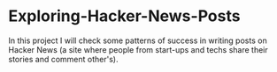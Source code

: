 # Exploring-Hacker-News-Posts
In this project I will check some patterns of success in writing posts on Hacker News (a site where people from start-ups and techs share their stories and comment other's).
